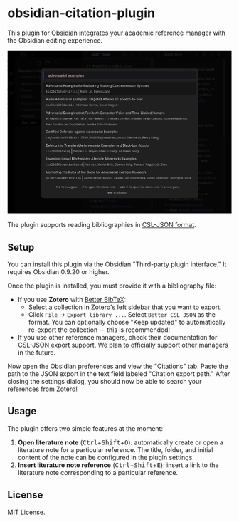 # obsidian-citation-plugin

This plugin for [Obsidian](https://obsidian.md) integrates your academic reference manager with the Obsidian editing experience.

![](docs/screenshot.png)

The plugin supports reading bibliographies in [CSL-JSON format][1].

## Setup

You can install this plugin via the Obsidian "Third-party plugin interface." It requires Obsidian 0.9.20 or higher.

Once the plugin is installed, you must provide it with a bibliography file:

- If you use **Zotero** with [Better BibTeX][2]:
  - Select a collection in Zotero's left sidebar that you want to export.
  - Click `File` -> `Export library ...`. Select `Better CSL JSON` as the format. You can optionally choose "Keep updated" to automatically re-export the collection -- this is recommended!
- If you use other reference managers, check their documentation for CSL-JSON export support. We plan to officially support other managers in the future.

Now open the Obsidian preferences and view the "Citations" tab. Paste the path to the JSON export in the text field labeled "Citation export path." After closing the settings dialog, you should now be able to search your references from Zotero!

## Usage

The plugin offers two simple features at the moment:

1. **Open literature note** (<kbd>Ctrl</kbd>+<kbd>Shift</kbd>+<kbd>O</kbd>): automatically create or open a literature note for a particular reference. The title, folder, and initial content of the note can be configured in the plugin settings.
2. **Insert literature note reference** (<kbd>Ctrl</kbd>+<kbd>Shift</kbd>+<kbd>E</kbd>): insert a link to the literature note corresponding to a particular reference.

## License

MIT License.

[1]: https://github.com/citation-style-language/schema#csl-json-schema
[2]: https://retorque.re/zotero-better-bibtex/
